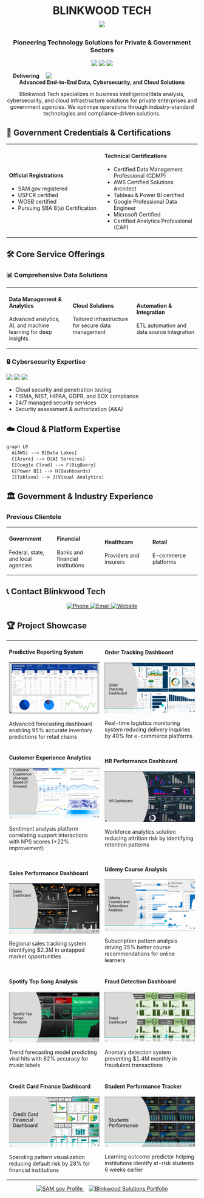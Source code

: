 
<h1 align="center">
  BLINKWOOD TECH
  <br>
  <img src="https://media.giphy.com/media/hvRJCLFzcasrR4ia7z/giphy.gif" width="28">
</h1>

<h3 align="center">
  Pioneering Technology Solutions for Private & Government Sectors
</h3>

<p align="center">
  <img src="https://img.shields.io/badge/SAM.gov-Registered-blue?logo=government&logoColor=white">
  <img src="https://img.shields.io/badge/USFCR-Certified-green?logo=government">
  <img src="https://img.shields.io/badge/WOSB-Certified-purple?logo=gender-equality">
</p>

<!-- Overview Section -->
<div align="center">
  <img src="https://lirp.cdn-website.com/md/pexels/dms3rep/multi/opt/pexels-photo-5380603-1920w.jpeg" width="400" align="right">
  
  **Delivering Advanced End-to-End Data, Cybersecurity, and Cloud Solutions**
  
  Blinkwood Tech specializes in business intelligence/data analysis, cybersecurity, and cloud infrastructure solutions for private enterprises and government agencies. We optimize operations through industry-standard technologies and compliance-driven solutions.
</div>

## 🔐 Government Credentials & Certifications
<table>
  <tr>
    <td width="50%">
      <h4>Official Registrations</h4>
      <ul>
        <li>SAM.gov registered</li>
        <li>USFCR certified</li>
        <li>WOSB certified</li>
        <li>Pursuing SBA 8(a) Certification</li>
      </ul>
    </td>
    <td width="50%">
      <h4>Technical Certifications</h4>
      <ul>
        <li>Certified Data Management Professional (CDMP)</li>
        <li>AWS Certified Solutions Architect</li>
        <li>Tableau & Power BI certified</li>
        <li>Google Professional Data Engineer</li>
        <li>Microsoft Certified</li>
        <li>Certified Analytics Professional (CAP)</li>
      </ul>
    </td>
  </tr>
</table>

## 🛠️ Core Service Offerings

### 📊 Comprehensive Data Solutions
<table>
  <tr>
    <td width="33%">
      <h4>Data Management & Analytics</h4>
      <p>Advanced analytics, AI, and machine learning for deep insights</p>
    </td>
    <td width="33%">
      <h4>Cloud Solutions</h4>
      <p>Tailored infrastructure for secure data management</p>
    </td>
    <td width="33%">
      <h4>Automation & Integration</h4>
      <p>ETL automation and data source integration</p>
    </td>
  </tr>
</table>

### 🔒 Cybersecurity Expertise
<div>
  <img src="https://img.shields.io/badge/FISMA-Compliant-blue?logo=security">
  <img src="https://img.shields.io/badge/NIST-Aligned-green?logo=shield-check">
  <img src="https://img.shields.io/badge/HIPAA-Compliant-purple?logo=medical-bag">
</div>

<ul>
  <li>Cloud security and penetration testing</li>
  <li>FISMA, NIST, HIPAA, GDPR, and SOX compliance</li>
  <li>24/7 managed security services</li>
  <li>Security assessment & authorization (A&A)</li>
</ul>

## ☁️ Cloud & Platform Expertise
```mermaid
graph LR
  A[AWS] --> B[Data Lakes]
  C[Azure] --> D[AI Services]
  E[Google Cloud] --> F[BigQuery]
  G[Power BI] --> H[Dashboards]
  I[Tableau] --> J[Visual Analytics]
```
## 🏛️ Government & Industry Experience

### Previous Clientele
<table>
  <tr>
    <td width="25%">
      <h4>Government</h4>
      <p>Federal, state, and local agencies</p>
    </td>
    <td width="25%">
      <h4>Financial</h4>
      <p>Banks and financial institutions</p>
    </td>
    <td width="25%">
      <h4>Healthcare</h4>
      <p>Providers and insurers</p>
    </td>
    <td width="25%">
      <h4>Retail</h4>
      <p>E-commerce platforms</p>
    </td>
  </tr>
</table>

## 📞 Contact Blinkwood Tech
<p align="center">
  <a href="tel:+202-500-1012">
    <img src="https://img.shields.io/badge/Phone-202--500--1012-blue?style=for-the-badge&logo=phone&logoColor=white" alt="Phone">
  </a>
  <a href="mailto:admin@blinkwoodtech.com">
    <img src="https://img.shields.io/badge/Email-admin@blinkwoodtech.com-red?style=for-the-badge&logo=gmail&logoColor=white" alt="Email">
  </a>
  <a href="https://www.blinkwoodtech.com">
    <img src="https://img.shields.io/badge/Website-www.blinkwoodtech.com-green?style=for-the-badge&logo=google-chrome&logoColor=white" alt="Website">
  </a>
</p>

## 🏆 Project Showcase

<table>
  <!-- Row 1 -->
  <tr>
    <td width="50%">
      <h4>Predictive Reporting System</h4>
      <img src="1_predictive.jpg" alt="Predictive Analytics Dashboard">
      <p>Advanced forecasting dashboard enabling 95% accurate inventory predictions for retail chains</p>
    </td>
    <td width="50%">
      <h4>Order Tracking Dashboard</h4>
      <img src="2_traking.jpg" alt="Order Tracking Interface">
      <p>Real-time logistics monitoring system reducing delivery inquiries by 40% for e-commerce platforms</p>
    </td>
  </tr>

  <!-- Row 2 -->
  <tr>
    <td width="50%">
      <h4>Customer Experience Analytics</h4>
      <img src="3_customer.jpg" alt="Customer Satisfaction Dashboard">
      <p>Sentiment analysis platform correlating support interactions with NPS scores (+22% improvement)</p>
    </td>
    <td width="50%">
      <h4>HR Performance Dashboard</h4>
      <img src="4_Hr_dashboard.jpg" alt="HR Analytics Dashboard">
      <p>Workforce analytics solution reducing attrition risk by identifying retention patterns</p>
    </td>
  </tr>

  <!-- Row 3 -->
  <tr>
    <td width="50%">
      <h4>Sales Performance Dashboard</h4>
      <img src="5_sales_dashboard.jpg" alt="Sales Metrics Visualization">
      <p>Regional sales tracking system identifying $2.3M in untapped market opportunities</p>
    </td>
    <td width="50%">
      <h4>Udemy Course Analysis</h4>
      <img src="6_udemy_course.jpg" alt="Educational Platform Analytics">
      <p>Subscription pattern analysis driving 35% better course recommendations for online learners</p>
    </td>
  </tr>

  <!-- Row 4 -->
  <tr>
    <td width="50%">
      <h4>Spotify Top Song Analysis</h4>
      <img src="7_spotify.jpg" alt="Music Streaming Analytics">
      <p>Trend forecasting model predicting viral hits with 82% accuracy for music labels</p>
    </td>
    <td width="50%">
      <h4>Fraud Detection Dashboard</h4>
      <img src="8_fraud_dashboard.jpg" alt="Financial Fraud Monitoring">
      <p>Anomaly detection system preventing $1.4M monthly in fraudulent transactions</p>
    </td>
  </tr>

  <!-- Row 5 -->
  <tr>
    <td width="50%">
      <h4>Credit Card Finance Dashboard</h4>
      <img src="9_credit_card.jpg" alt="Credit Analytics Dashboard">
      <p>Spending pattern visualization reducing default risk by 28% for financial institutions</p>
    </td>
    <td width="50%">
      <h4>Student Performance Tracker</h4>
      <img src="10_student_performes.jpg" alt="Educational Analytics Dashboard">
      <p>Learning outcome predictor helping institutions identify at-risk students 6 weeks earlier</p>
    </td>
  </tr>
</table>

<p align="center">
  <a href="https://www.sam.gov">
    <img src="https://img.shields.io/badge/View_SAM.gov_Profile-FF7139?style=for-the-badge&logo=government&logoColor=white" alt="SAM.gov Profile">
  </a>
  &#8287;&#8287;
  <a href="https://blinkwood-dallas.my.canva.site/blinkwood-tech-solutions">
    <img src="https://img.shields.io/badge/View_More_Details-4285F4?style=for-the-badge&logo=canva&logoColor=white" alt="Blinkwood Solutions Portfolio">
  </a>
</p>
